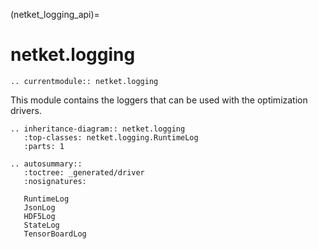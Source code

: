 (netket_logging_api)=
# netket.logging

```{eval-rst}
.. currentmodule:: netket.logging

```

This module contains the loggers that can be used with the optimization drivers.


```{eval-rst}
.. inheritance-diagram:: netket.logging
   :top-classes: netket.logging.RuntimeLog
   :parts: 1

```


```{eval-rst}
.. autosummary::
   :toctree: _generated/driver
   :nosignatures:

   RuntimeLog
   JsonLog
   HDF5Log
   StateLog
   TensorBoardLog

```